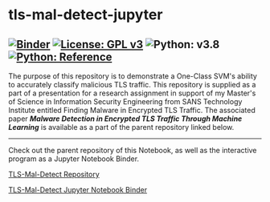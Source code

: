 # tls-mal-detect-jupyter

[![Binder](https://mybinder.org/badge_logo.svg)](https://notebooks.gesis.org/binder/v2/gh/1computerguy/tls-mal-detect-jupyter/HEAD?filepath=anomaly-detect.ipynb)
[![License: GPL v3](https://img.shields.io/badge/License-GPLv3-blue.svg)](https://www.gnu.org/licenses/gpl-3.0)
![Python: v3.8](https://img.shields.io/badge/Python-3.8-blue.svg)
[![Python: Reference](https://img.shields.io/badge/Python-Reference-blue.svg)](https://docs.python.org/3.8/)
---

The purpose of this repository is to demonstrate a One-Class SVM's ability to accurately classify malicious TLS traffic. This repository is supplied as a part of a presentation for a research assignment in support of my Master's of Science in Information Security Engineering from SANS Technology Institute entitled Finding Malware in Encrypted TLS Traffic. The associated paper ***Malware Detection in Encrypted TLS Traffic Through Machine Learning*** is available as a part of the parent repository linked below.

---

Check out the parent repository of this Notebook, as well as the interactive program as a Jupyter Notebook Binder.

[TLS-Mal-Detect Repository](https://github.com/1computerguy/tls-mal-detect)

[TLS-Mal-Detect Jupyter Notebook Binder](https://notebooks.gesis.org/binder/v2/gh/1computerguy/tls-mal-detect-jupyter/HEAD?filepath=anomaly-detect.ipynb)
